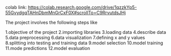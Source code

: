 colab link:   https://colab.research.google.com/drive/1qzzkYp5-55GvydgqTAHnDbmMnGrCxF0X#scrollTo=C9RrvutdsJHj

The project involves the following steps like


1.objective of the project
2.importing libraries
3.loading data
4.describe data
5.data preprocessing
6.data visualization
7.defining x and y values
8.splitting into testing and training data
9.model selection
10.model training
11.mode predictions
12.model evaluation
